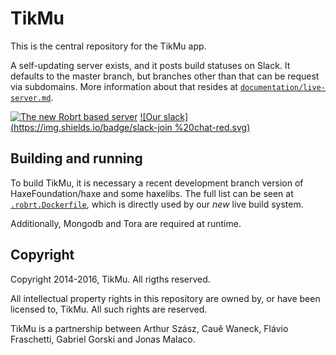 TikMu
=====

This is the central repository for the TikMu app.

A self-updating server exists, and it posts build statuses on Slack.  It
defaults to the master branch, but branches other than that can be request via
subdomains. More information about that resides at
[`documentation/live-server.md`](documentation/live-server.md).

[![The new Robrt based server](https://img.shields.io/badge/live%20at-new.maxikali.com-brightgreen.svg)](https://new.maxikali.com/)
[![Our slack](https://img.shields.io/badge/slack-join %20chat-red.svg)](https://tikmu.slack.com)


## Building and running

To build TikMu, it is necessary a recent development branch version of
HaxeFoundation/haxe and some haxelibs.  The full list can be seen at
[`.robrt.Dockerfile`](.robrt.Dockerfile), which is directly used by our _new_
live build system.

Additionally, Mongodb and Tora are required at runtime.


## Copyright

Copyright 2014-2016, TikMu.  All rigths reserved.

All intellectual property rights in this repository are owned by, or have been
licensed to, TikMu.  All such rights are reserved.

TikMu is a partnership between Arthur Szász, Cauê Waneck, Flávio Fraschetti,
Gabriel Gorski and Jonas Malaco.

